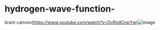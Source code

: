 # hydrogen-wave-function-
brant calrson(https://www.youtube.com/watch?v=DvRzdCnsiYw)![image](https://github.com/user-attachments/assets/5cec2a9b-8bab-4c6d-b2d2-d42636622979)
